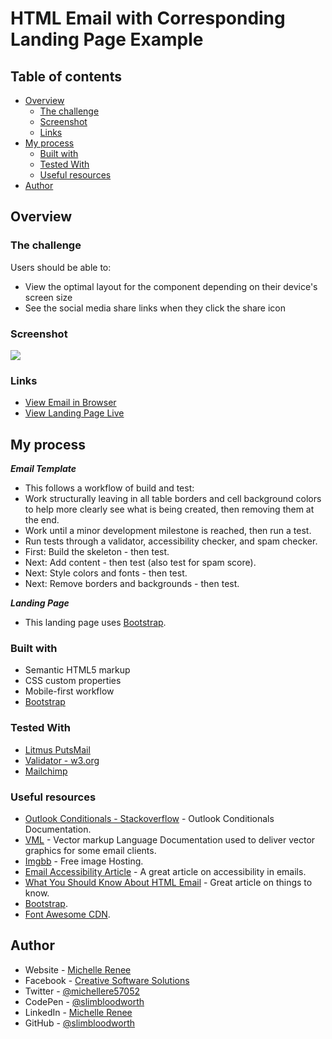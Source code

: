 # HTML Email with Corresponding Landing Page Example

## Table of contents

- [Overview](#overview)
  - [The challenge](#the-challenge)
  - [Screenshot](#screenshot)
  - [Links](#links)
- [My process](#my-process)
  - [Built with](#built-with)
  - [Tested With](#tested-with)
  - [Useful resources](#useful-resources)
- [Author](#author)

## Overview

### The challenge

Users should be able to:

- View the optimal layout for the component depending on their device's screen size
- See the social media share links when they click the share icon

### Screenshot

![](./screenshot.jpg)

### Links

- [View Email in Browser](https://slimbloodworth.github.io/html_email_and_landing_page_example_1/)
- [View Landing Page Live](https://slimbloodworth.github.io/html_email_and_landing_page_example_1/landing.html)

## My process

***Email Template***

- This follows a workflow of build and test:
- Work structurally leaving in all table borders and cell background colors to help more clearly see what is being created, then removing them at the end.
- Work until a minor development milestone is reached, then run a test.
- Run tests through a validator, accessibility checker, and spam checker.
- First: Build the skeleton - then test.
- Next: Add content - then test (also test for spam score).
- Next: Style colors and fonts - then test.
- Next: Remove borders and backgrounds - then test.

***Landing Page***

- This landing page uses [Bootstrap](https://getbootstrap.com/).

### Built with

- Semantic HTML5 markup
- CSS custom properties
- Mobile-first workflow
- [Bootstrap](https://getbootstrap.com/)

### Tested With

- [Litmus PutsMail](https://www.putsmail.com)
- [Validator - w3.org](https://validator.w3.org)
- [Mailchimp](https://mailchimp.com/)

### Useful resources

- [Outlook Conditionals - Stackoverflow](https://stackoverflow.design/email/base/mso/) - Outlook Conditionals Documentation.
- [VML](https://learn.microsoft.com/en-us/windows/win32/vml/web-workshop---specs---standards----introduction-to-vector-markup-language--vml-) - Vector markup Language Documentation used to deliver vector graphics for some email clients.
- [Imgbb](https://www.imgbb.com) - Free image Hosting.
- [Email Accessibility Article](https://webdesign.tutsplus.com/a-beginners-guide-to-email-accessibility--cms-31240t) - A great article on accessibility in emails.
- [What You Should Know About HTML Email](https://webdesign.tutsplus.com/what-you-should-know-about-html-email--webdesign-12908t) - Great article on things to know.
- [Bootstrap](https://getbootstrap.com/).
- [Font Awesome CDN](https://cdnjs.com/libraries/font-awesome).

## Author

- Website - [Michelle Renee](https://michellerenee.dev)
- Facebook - [Creative Software Solutions](https://www.facebook.com/profile.php?id=100073842390690)
- Twitter - [@michellere57052](https://twitter.com/michellere57052)
- CodePen - [@slimbloodworth](https://codepen.io/slimbloodworth)
- LinkedIn - [Michelle Renee](https://www.linkedin.com/in/michelle-renee-99b455187/)
- GitHub - [@slimbloodworth](https://github.com/SlimBloodworth)
